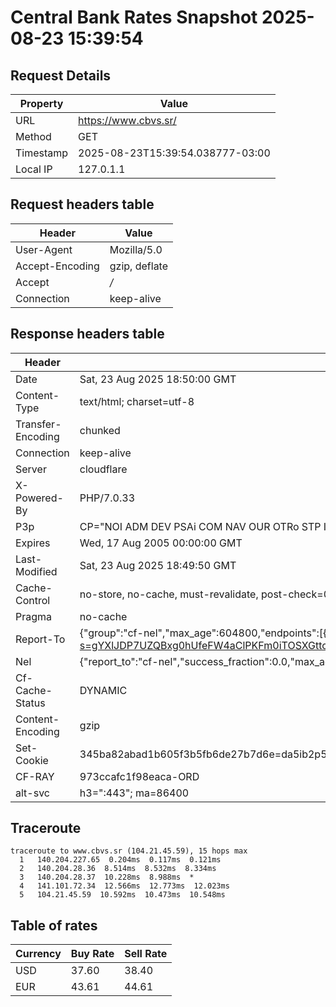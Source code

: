 # Central Bank Rates Snapshot 2025-08-23 15:39:54
## Request Details

| Property | Value |
|----------|-------|
| URL | https://www.cbvs.sr/ |
| Method | GET |
| Timestamp | 2025-08-23T15:39:54.038777-03:00 |
| Local IP | 127.0.1.1 |
    
## Request headers table

| Header | Value |
|--------|-------|
| User-Agent | Mozilla/5.0 |
| Accept-Encoding | gzip, deflate |
| Accept | */* |
| Connection | keep-alive |

    
## Response headers table
| Header | Value |
|--------|-------|
| Date | Sat, 23 Aug 2025 18:50:00 GMT |
| Content-Type | text/html; charset=utf-8 |
| Transfer-Encoding | chunked |
| Connection | keep-alive |
| Server | cloudflare |
| X-Powered-By | PHP/7.0.33 |
| P3p | CP="NOI ADM DEV PSAi COM NAV OUR OTRo STP IND DEM" |
| Expires | Wed, 17 Aug 2005 00:00:00 GMT |
| Last-Modified | Sat, 23 Aug 2025 18:49:50 GMT |
| Cache-Control | no-store, no-cache, must-revalidate, post-check=0, pre-check=0 |
| Pragma | no-cache |
| Report-To | {"group":"cf-nel","max_age":604800,"endpoints":[{"url":"https://a.nel.cloudflare.com/report/v4?s=gYXlJDP7UZQBxg0hUfeFW4aClPKFm0iTOSXGttcCOwIQOTRFwxTgbw%2BU4l2AOU09Q9GRVRL8bCrC1A8X5MHxP6wSl8rJFHMiWHTC"}]} |
| Nel | {"report_to":"cf-nel","success_fraction":0.0,"max_age":604800} |
| Cf-Cache-Status | DYNAMIC |
| Content-Encoding | gzip |
| Set-Cookie | 345ba82abad1b605f3b5fb6de27b7d6e=da5ib2p5cbgb22e2qhb78t9rh6; HttpOnly; Path=/ |
| CF-RAY | 973ccafc1f98eaca-ORD |
| alt-svc | h3=":443"; ma=86400 |

## Traceroute 

```
traceroute to www.cbvs.sr (104.21.45.59), 15 hops max
  1   140.204.227.65  0.204ms  0.117ms  0.121ms 
  2   140.204.28.36  8.514ms  8.532ms  8.334ms 
  3   140.204.28.37  10.228ms  8.988ms  * 
  4   141.101.72.34  12.566ms  12.773ms  12.023ms 
  5   104.21.45.59  10.592ms  10.473ms  10.548ms 

```

## Table of rates

| Currency | Buy Rate | Sell Rate |
|----------|----------|-----------|
| USD | 37.60 | 38.40 |
| EUR | 43.61 | 44.61 |

